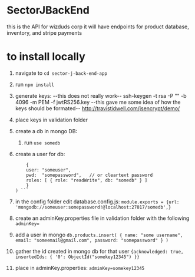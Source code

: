 # SectorJBackEnd
this is the API for wizduds corp it will have endpoints for product database, inventory, and stripe payments  
# to install locally 
1. navigate to ``` cd sector-j-back-end-app ```
2. run ``` npm install ```
3. generate keys:
    --this does not really work--
    ssh-keygen -t rsa -P "" -b 4096 -m PEM -f jwtRS256.key
    --this gave me some idea of how the keys should be formated--
    http://travistidwell.com/jsencrypt/demo/
4. place keys in validation folder 
5. create a db in mongo DB: 
   1. run ``` use somedb ```
6. create a user for db:
    ``` db.createUser(
        {
        user: "someuser",
        pwd:  "somepassword",   // or cleartext password
        roles: [ { role: "readWrite", db: "somedb" } ]
        }
    ) ```
7. in the config folder edit database.config.js: 
   ```module.exports = {url: 'mongodb://someuser:somepassword!@localhost:27017/somedb',} ```

8. create an adminKey.properties file in validation folder with the following
   ``` adminKey= ```

9.  add a user in mongo 
   ``` db.products.insert( { name: "some username", email: "someemail@gmail.com", password: "somepassword" } ) ```

10. gather the id created in mongo db for that user
    ```{acknowledged: true, insertedIds: { '0': ObjectId("somekey12345") }} ```

11.  place in adminKey.properties: ``` adminKey=somekey12345 ```